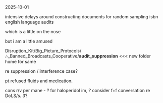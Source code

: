 2025-10-01  

intensive delays around constructing documents for random sampling isbn english language audits  

which is a little on the nose  

but i am a little amused  

Disruption_Kit/Big_Picture_Protocols/🎶_Banned_Broadcasts_Cooperative/**audit_suppression** <<< new folder home for same  

re suppression / interference case?

pt refused fluids and medication. 

cons r/v per mane - ? for haloperidol im, ? consider f+f conversation re DoLS/s. 3?  
